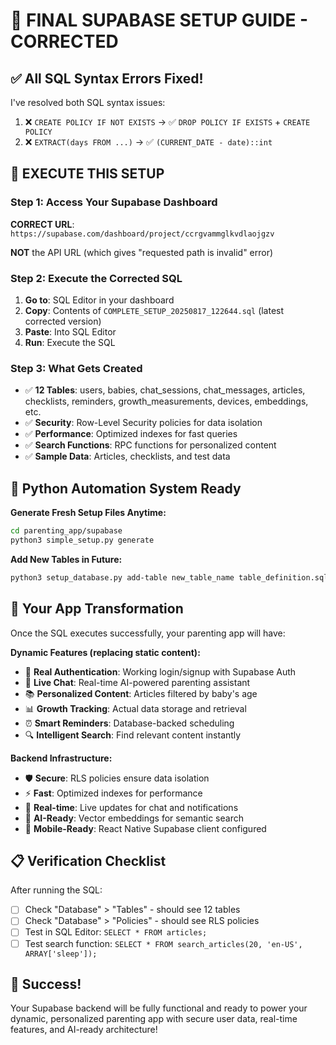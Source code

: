 # 🎯 FINAL SUPABASE SETUP GUIDE - CORRECTED

## ✅ All SQL Syntax Errors Fixed!

I've resolved both SQL syntax issues:
1. ❌ `CREATE POLICY IF NOT EXISTS` → ✅ `DROP POLICY IF EXISTS` + `CREATE POLICY`
2. ❌ `EXTRACT(days FROM ...)` → ✅ `(CURRENT_DATE - date)::int`

## 🚀 EXECUTE THIS SETUP

### Step 1: Access Your Supabase Dashboard
**CORRECT URL**: `https://supabase.com/dashboard/project/ccrgvammglkvdlaojgzv`

**NOT** the API URL (which gives "requested path is invalid" error)

### Step 2: Execute the Corrected SQL
1. **Go to**: SQL Editor in your dashboard
2. **Copy**: Contents of `COMPLETE_SETUP_20250817_122644.sql` (latest corrected version)
3. **Paste**: Into SQL Editor
4. **Run**: Execute the SQL

### Step 3: What Gets Created
- ✅ **12 Tables**: users, babies, chat_sessions, chat_messages, articles, checklists, reminders, growth_measurements, devices, embeddings, etc.
- ✅ **Security**: Row-Level Security policies for data isolation
- ✅ **Performance**: Optimized indexes for fast queries
- ✅ **Search Functions**: RPC functions for personalized content
- ✅ **Sample Data**: Articles, checklists, and test data

## 🔧 Python Automation System Ready

**Generate Fresh Setup Files Anytime:**
```bash
cd parenting_app/supabase
python3 simple_setup.py generate
```

**Add New Tables in Future:**
```bash
python3 setup_database.py add-table new_table_name table_definition.sql
```

## 🎯 Your App Transformation

Once the SQL executes successfully, your parenting app will have:

**Dynamic Features (replacing static content):**
- 🔐 **Real Authentication**: Working login/signup with Supabase Auth
- 💬 **Live Chat**: Real-time AI-powered parenting assistant
- 📚 **Personalized Content**: Articles filtered by baby's age
- 📊 **Growth Tracking**: Actual data storage and retrieval
- ⏰ **Smart Reminders**: Database-backed scheduling
- 🔍 **Intelligent Search**: Find relevant content instantly

**Backend Infrastructure:**
- 🛡️ **Secure**: RLS policies ensure data isolation
- ⚡ **Fast**: Optimized indexes for performance
- 🔄 **Real-time**: Live updates for chat and notifications
- 🤖 **AI-Ready**: Vector embeddings for semantic search
- 📱 **Mobile-Ready**: React Native Supabase client configured

## 📋 Verification Checklist

After running the SQL:
- [ ] Check "Database" > "Tables" - should see 12 tables
- [ ] Check "Database" > "Policies" - should see RLS policies
- [ ] Test in SQL Editor: `SELECT * FROM articles;`
- [ ] Test search function: `SELECT * FROM search_articles(20, 'en-US', ARRAY['sleep']);`

## 🎉 Success!

Your Supabase backend will be fully functional and ready to power your dynamic, personalized parenting app with secure user data, real-time features, and AI-ready architecture!
